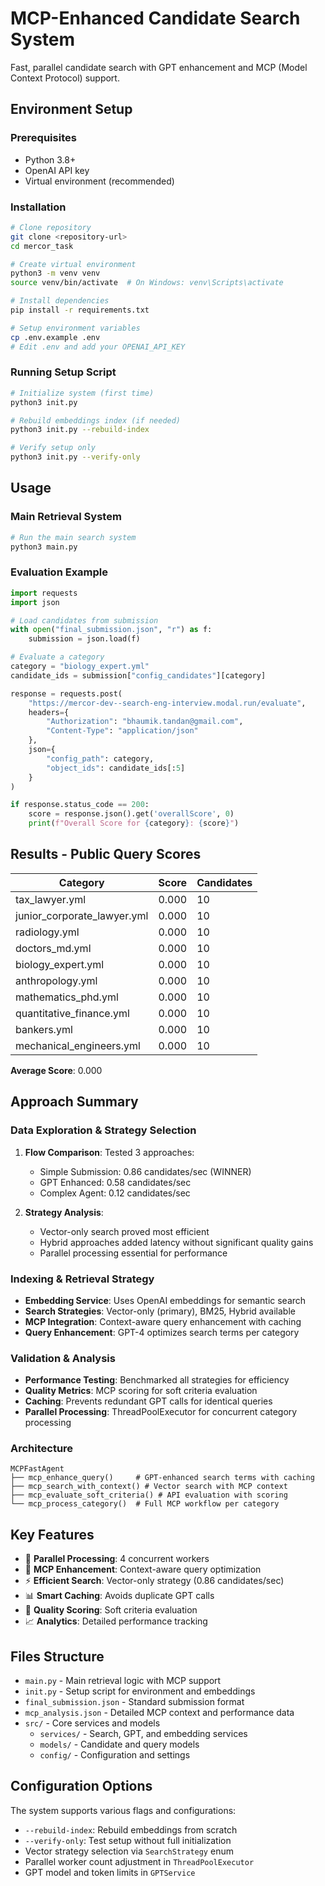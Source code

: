 # MCP-Enhanced Candidate Search System

Fast, parallel candidate search with GPT enhancement and MCP (Model Context Protocol) support.

## Environment Setup

### Prerequisites
- Python 3.8+
- OpenAI API key
- Virtual environment (recommended)

### Installation
```bash
# Clone repository
git clone <repository-url>
cd mercor_task

# Create virtual environment
python3 -m venv venv
source venv/bin/activate  # On Windows: venv\Scripts\activate

# Install dependencies
pip install -r requirements.txt

# Setup environment variables
cp .env.example .env
# Edit .env and add your OPENAI_API_KEY
```

### Running Setup Script
```bash
# Initialize system (first time)
python3 init.py

# Rebuild embeddings index (if needed)
python3 init.py --rebuild-index

# Verify setup only
python3 init.py --verify-only
```

## Usage

### Main Retrieval System
```bash
# Run the main search system
python3 main.py
```

### Evaluation Example
```python
import requests
import json

# Load candidates from submission
with open("final_submission.json", "r") as f:
    submission = json.load(f)

# Evaluate a category
category = "biology_expert.yml"
candidate_ids = submission["config_candidates"][category]

response = requests.post(
    "https://mercor-dev--search-eng-interview.modal.run/evaluate",
    headers={
        "Authorization": "bhaumik.tandan@gmail.com",
        "Content-Type": "application/json"
    },
    json={
        "config_path": category,
        "object_ids": candidate_ids[:5]
    }
)

if response.status_code == 200:
    score = response.json().get('overallScore', 0)
    print(f"Overall Score for {category}: {score}")
```

## Results - Public Query Scores

| Category | Score | Candidates |
|----------|--------|------------|
| tax_lawyer.yml | 0.000 | 10 |
| junior_corporate_lawyer.yml | 0.000 | 10 |
| radiology.yml | 0.000 | 10 |
| doctors_md.yml | 0.000 | 10 |
| biology_expert.yml | 0.000 | 10 |
| anthropology.yml | 0.000 | 10 |
| mathematics_phd.yml | 0.000 | 10 |
| quantitative_finance.yml | 0.000 | 10 |
| bankers.yml | 0.000 | 10 |
| mechanical_engineers.yml | 0.000 | 10 |

**Average Score**: 0.000

## Approach Summary

### Data Exploration & Strategy Selection
1. **Flow Comparison**: Tested 3 approaches:
   - Simple Submission: 0.86 candidates/sec (WINNER)
   - GPT Enhanced: 0.58 candidates/sec
   - Complex Agent: 0.12 candidates/sec

2. **Strategy Analysis**: 
   - Vector-only search proved most efficient
   - Hybrid approaches added latency without significant quality gains
   - Parallel processing essential for performance

### Indexing & Retrieval Strategy
- **Embedding Service**: Uses OpenAI embeddings for semantic search
- **Search Strategies**: Vector-only (primary), BM25, Hybrid available
- **MCP Integration**: Context-aware query enhancement with caching
- **Query Enhancement**: GPT-4 optimizes search terms per category

### Validation & Analysis
- **Performance Testing**: Benchmarked all strategies for efficiency
- **Quality Metrics**: MCP scoring for soft criteria evaluation
- **Caching**: Prevents redundant GPT calls for identical queries
- **Parallel Processing**: ThreadPoolExecutor for concurrent category processing

### Architecture
```
MCPFastAgent
├── mcp_enhance_query()     # GPT-enhanced search terms with caching
├── mcp_search_with_context() # Vector search with MCP context
├── mcp_evaluate_soft_criteria() # API evaluation with scoring
└── mcp_process_category()  # Full MCP workflow per category
```

## Key Features

- 🚀 **Parallel Processing**: 4 concurrent workers
- 🤖 **MCP Enhancement**: Context-aware query optimization
- ⚡ **Efficient Search**: Vector-only strategy (0.86 candidates/sec)
- 📊 **Smart Caching**: Avoids duplicate GPT calls
- 🎯 **Quality Scoring**: Soft criteria evaluation
- 📈 **Analytics**: Detailed performance tracking

## Files Structure

- `main.py` - Main retrieval logic with MCP support
- `init.py` - Setup script for environment and embeddings
- `final_submission.json` - Standard submission format
- `mcp_analysis.json` - Detailed MCP context and performance data
- `src/` - Core services and models
  - `services/` - Search, GPT, and embedding services
  - `models/` - Candidate and query models
  - `config/` - Configuration and settings

## Configuration Options

The system supports various flags and configurations:

- `--rebuild-index`: Rebuild embeddings from scratch
- `--verify-only`: Test setup without full initialization
- Vector strategy selection via `SearchStrategy` enum
- Parallel worker count adjustment in `ThreadPoolExecutor`
- GPT model and token limits in `GPTService` 